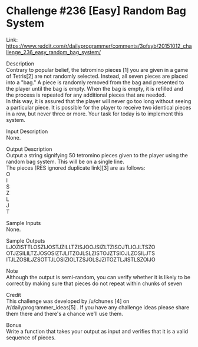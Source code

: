 # Challenge #236 [Easy] Random Bag System

Link: https://www.reddit.com/r/dailyprogrammer/comments/3ofsyb/20151012_challenge_236_easy_random_bag_system/

Description  
Contrary to popular belief, the tetromino pieces [1] you are given in a game of Tetris[2] are not randomly selected. Instead, all seven pieces are placed into a "bag." A piece is randomly removed from the bag and presented to the player until the bag is empty. When the bag is empty, it is refilled and the process is repeated for any additional pieces that are needed.  
In this way, it is assured that the player will never go too long without seeing a particular piece. It is possible for the player to receive two identical pieces in a row, but never three or more. Your task for today is to implement this system.

Input Description  
None.

Output Description  
Output a string signifying 50 tetromino pieces given to the player using the random bag system. This will be on a single line.  
The pieces [RES ignored duplicate link][3] are as follows:  
O  
I  
S  
Z  
L  
J  
T  

Sample Inputs  
None.

Sample Outputs  
LJOZISTTLOSZIJOSTJZILLTZISJOOJSIZLTZISOJTLIOJLTSZO  
OTJZSILILTZJOSOSIZTJLITZOJLSLZISTOJZTSIOJLZOSILJTS  
ITJLZOSILJZSOTTJLOSIZIOLTZSJOLSJZITOZTLJISTLSZOIJO  

Note  
Although the output is semi-random, you can verify whether it is likely to be correct by making sure that pieces do not repeat within chunks of seven

Credit  
This challenge was developed by /u/chunes [4] on /r/dailyprogrammer_ideas[5] . If you have any challenge ideas please share them there and there's a chance we'll use them.

Bonus  
Write a function that takes your output as input and verifies that it is a valid sequence of pieces.
